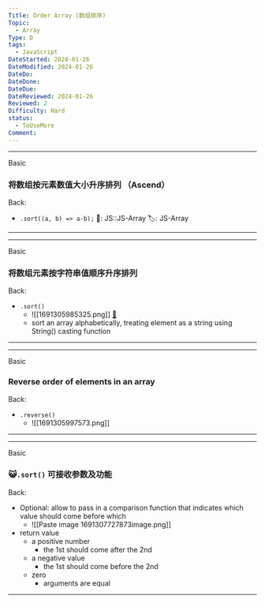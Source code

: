 ```yaml
---
Title: Order Array (数组排序)
Topic:
  - Array
Type: D
tags:
  - JavaScript
DateStarted: 2024-01-26
DateModified: 2024-01-26
DateDo: 
DateDone: 
DateDue: 
DateReviewed: 2024-01-26
Reviewed: 2
Difficulty: Hard
status:
  - ToUseMore
Comment:
---
```


***
Basic
### 将数组按元素数值大小升序排列 （Ascend）
Back:
- `.sort((a, b) => a-b);`
📌: JS::JS-Array 
🏷️: JS-Array 
<!--ID: 1706600287423-->
****
<!--SR:!2024-02-01,3,250-->

***
Basic
### 将数组元素按字符串值顺序升序排列
Back:
- `.sort()`
	- ![[1691305985325.png]] [📌](obsidian://jump-to-pdf?pdf=ProJS%2FC6-Collection%20Reference%20Type.pdf&annotate=25a7455d-8019-b7a0)
    - sort an array alphabetically, treating element as a string using String() casting function
<!--ID: 1706600287427-->
****
<!--SR:!2024-02-01,3,250-->

***
Basic
### Reverse order of elements in an array
Back:
- `.reverse()`
	- ![[1691305997573.png]]
<!--ID: 1706600287430-->
****
<!--SR:!2024-02-01,3,250-->

***
Basic
### 😺`.sort()` 可接收参数及功能
Back:
- Optional: allow to pass in a comparison function that indicates which value should come before which
	- ![[Paste image 1691307727873image.png]]
- return value
	- a positive number
		- the 1st should come after the 2nd
	- a negative value
		- the 1st should come before the 2nd
	- zero
		- arguments are equal
<!--ID: 1706600287434-->
****
<!--SR:!2024-02-01,3,250-->

